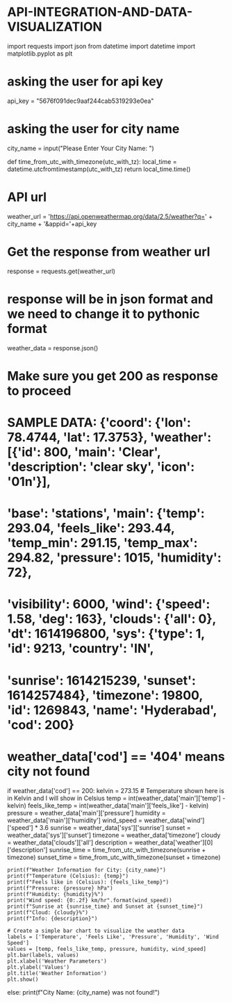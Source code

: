 # API-INTEGRATION-AND-DATA-VISUALIZATION

import requests
import json
from datetime import datetime
import matplotlib.pyplot as plt

# asking the user for api key
api_key = "5676f091dec9aaf244cab5319293e0ea"

# asking the user for city name
city_name = input("Please Enter Your City Name: ")


def time_from_utc_with_timezone(utc_with_tz):
    local_time = datetime.utcfromtimestamp(utc_with_tz)
    return local_time.time()

# API url
weather_url = 'https://api.openweathermap.org/data/2.5/weather?q=' + city_name + '&appid='+api_key

# Get the response from weather url
response = requests.get(weather_url)

# response will be in json format and we need to change it to pythonic format
weather_data = response.json()

# Make sure you get 200 as response to proceed
# SAMPLE DATA: {'coord': {'lon': 78.4744, 'lat': 17.3753}, 'weather': [{'id': 800, 'main': 'Clear', 'description': 'clear sky', 'icon': '01n'}], 
# 'base': 'stations', 'main': {'temp': 293.04, 'feels_like': 293.44, 'temp_min': 291.15, 'temp_max': 294.82, 'pressure': 1015, 'humidity': 72}, 
# 'visibility': 6000, 'wind': {'speed': 1.58, 'deg': 163}, 'clouds': {'all': 0}, 'dt': 1614196800, 'sys': {'type': 1, 'id': 9213, 'country': 'IN', 
# 'sunrise': 1614215239, 'sunset': 1614257484}, 'timezone': 19800, 'id': 1269843, 'name': 'Hyderabad', 'cod': 200}

# weather_data['cod'] == '404' means city not found


if weather_data['cod'] == 200:
    kelvin = 273.15
    # Temperature shown here is in Kelvin and I will show in Celsius
    temp = int(weather_data['main']['temp'] - kelvin)
    feels_like_temp = int(weather_data['main']['feels_like'] - kelvin)
    pressure = weather_data['main']['pressure']
    humidity = weather_data['main']['humidity']
    wind_speed = weather_data['wind']['speed'] * 3.6
    sunrise = weather_data['sys']['sunrise']
    sunset = weather_data['sys']['sunset']
    timezone = weather_data['timezone']
    cloudy = weather_data['clouds']['all']
    description = weather_data['weather'][0]['description']
    sunrise_time = time_from_utc_with_timezone(sunrise + timezone)
    sunset_time = time_from_utc_with_timezone(sunset + timezone)

    print(f"Weather Information for City: {city_name}")
    print(f"Temperature (Celsius): {temp}")
    print(f"Feels like in (Celsius): {feels_like_temp}")
    print(f"Pressure: {pressure} hPa")
    print(f"Humidity: {humidity}%")
    print("Wind speed: {0:.2f} km/hr".format(wind_speed))
    print(f"Sunrise at {sunrise_time} and Sunset at {sunset_time}")
    print(f"Cloud: {cloudy}%")
    print(f"Info: {description}")

    # Create a simple bar chart to visualize the weather data
    labels = ['Temperature', 'Feels Like', 'Pressure', 'Humidity', 'Wind Speed']
    values = [temp, feels_like_temp, pressure, humidity, wind_speed]
    plt.bar(labels, values)
    plt.xlabel('Weather Parameters')
    plt.ylabel('Values')
    plt.title('Weather Information')
    plt.show()

else:
    print(f"City Name: {city_name} was not found!")
